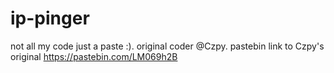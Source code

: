 # ip-pinger
not all my code just a paste :).
original coder @Czpy.
pastebin link to Czpy's original https://pastebin.com/LM069h2B
